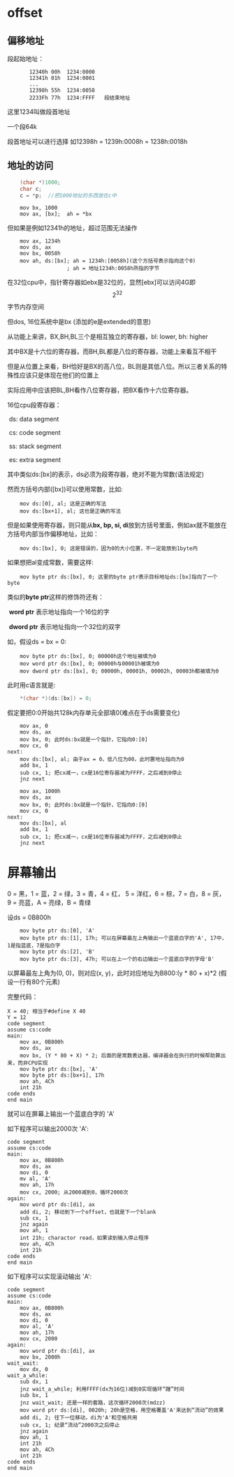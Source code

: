 # offset

## 偏移地址

段起始地址：

           12340h 00h  1234:0000
           12341h 01h  1234:0001
           ...
           12398h 55h  1234:0058
           2233Fh 77h  1234:FFFF   段结束地址

这里1234叫做段首地址

一个段64k

段首地址可以进行选择 如12398h = 1239h:0008h = 1238h:0018h

## 地址的访问

```c
    (char *)1000;
    char c;
    c = *p;  //把1000地址的东西放在c中
```

```assembly
    mov bx, 1000
    mov ax, [bx];  ah = *bx
```

但如果是例如12341h的地址，超过范围无法操作

```assembly
    mov ax, 1234h
    mov ds, ax
    mov bx, 0058h
    mov ah, ds:[bx]; ah = 1234h:[0058h](这个方括号表示指向这个0)
                   ; ah = 地址1234h:0058h所指的字节
```

在32位cpu中，指针寄存器如ebx是32位的，显然[ebx]可以访问4G即$$2^{32}$$字节内存空间

但dos, 16位系统中是bx (添加的e是extended的意思)

从功能上来讲，BX,BH,BL三个是相互独立的寄存器，bl: lower, bh: higher

其中BX是十六位的寄存器，而BH,BL都是八位的寄存器，功能上来看互不相干

但是从位置上来看，BH恰好是BX的高八位，BL则是其低八位。所以三者关系的特殊性应该只是体现在他们的位置上

实际应用中应该把BL,BH看作八位寄存器，把BX看作十六位寄存器。

16位cpu段寄存器：

​	ds: data segment

​	cs: code segment

​	ss: stack segment

​	es: extra segment

其中类似ds:[bx]的表示，ds必须为段寄存器，绝对不能为常数(语法规定)

然而方括号内部([bx])可以使用常数，比如:

```assembly
	mov ds:[0], al; 这是正确的写法
	mov ds:[bx+1], al; 这也是正确的写法
```

但是如果使用寄存器，则只能从**bx, bp, si, di**放到方括号里面，例如ax就不能放在方括号内部当作偏移地址，比如：

```assembly
	mov ds:[bx], 0; 这是错误的，因为0的大小位置，不一定能放到1byte内
```

如果想把al变成常数，需要这样:

```assembly
	mov byte ptr ds:[bx], 0; 这里的byte ptr表示目标地址ds:[bx]指向了一个byte
```

类似的**byte ptr**这样的修饰符还有：

​	**word ptr**  表示地址指向一个16位的字

​	**dword ptr**  表示地址指向一个32位的双字

如，假设ds = bx = 0:

```assembly
	mov byte ptr ds:[bx], 0; 00000h这个地址被填为0
	mov word ptr ds:[bx], 0; 00000h与00001h被填为0
	mov dword ptr ds:[bx], 0; 00000h, 00001h, 00002h, 00003h都被填为0
```



此时用c语言就是:

```c
	*(char *)(ds:[bx]) = 0;
```



假定要把0:0开始共128k内存单元全部填0(难点在于ds需要变化)

```assembly
    mov ax, 0
    mov ds, ax
    mov bx, 0; 此时ds:bx就是一个指针，它指向0:[0]
    mov cx, 0
next:
	mov ds:[bx], al; 由于ax = 0，低八位为00，此时置地址指向为0
    add bx, 1
    sub cx, 1; 把cx减一，cx是16位寄存器减为FFFF，之后减到0停止
    jnz next

	mov ax, 1000h
    mov ds, ax
    mov bx, 0; 此时ds:bx就是一个指针，它指向0:[0]
    mov cx, 0
next:
	mov ds:[bx], al
    add bx, 1
    sub cx, 1; 把cx减一，cx是16位寄存器减为FFFF，之后减到0停止
    jnz next
```



# 屏幕输出

0 = 黑，1 = 蓝，2 = 绿，3 = 青，4 = 红， 5 = 洋红，6 = 棕，7 = 白，8 = 灰，9 = 亮蓝，A = 亮绿，B = 青绿

设ds = 0B800h

```ASSEMBLY
	mov byte ptr ds:[0], 'A'
	mov byte ptr ds:[1], 17h; 可以在屏幕最左上角输出一个蓝底白字的'A', 17中，1是指蓝底，7是指白字
	mov byte ptr ds:[2], 'B'
	mov byte ptr ds:[3], 47h; 可以在上一个的右边输出一个蓝底白字的字母'B'
```

以屏幕最左上角为(0, 0)，则对应(x, y)，此时对应地址为B800:(y * 80 + x)*2 (假设一行有80个元素)

完整代码：

```assembly
X = 40; 相当于#define X 40
Y = 12
code segment
assume cs:code
main:
	mov ax, 0B800h
	mov ds, ax
	mov bx, (Y * 80 + X) * 2; 后面的是常数表达器，编译器会在执行的时候帮助算出来，而非CPU实现
	mov byte ptr ds:[bx], 'A'
	mov byte ptr ds:[bx+1], 17h
	mov ah, 4Ch
	int 21h
code ends
end main
```

就可以在屏幕上输出一个蓝底白字的 'A'

如下程序可以输出2000次 'A':

```assembly
code segment
assume cs:code
main:
	mov ax, 0B800h
	mov ds, ax
	mov di, 0
	mv al, 'A'
	mov ah, 17h
	mov cx, 2000; 从2000减到0，循环2000次
again:
	mov word ptr ds:[di], ax
	add di, 2; 移动到下一个offset，也就是下一个blank
	sub cx, 1
	jnz again
	mov ah, 1
	int 21h; charactor read，如果读到输入停止程序
	mov ah, 4Ch
	int 21h
code ends
end main
```

如下程序可以实现滚动输出 'A':

```assembly
code segment
assume cs:code
main:
	mov ax, 0B800h 
	mov ds, ax
	mov di, 0
	mov al, 'A'
	mov ah, 17h
	mov cx, 2000
again:
	mov word ptr ds:[di], ax
	mov bx, 2000h
wait_wait:
	mov dx, 0
wait_a_while:
	sub dx, 1
	jnz wait_a_while; 利用FFFF(dx为16位)减到0实现循环“蹭”时间
	sub bx, 1
	jnz wait_wait; 还是一样的套路，这次循环2000次(mdzz)
	mov word ptr ds:[di], 0020h; 20h是空格，用空格覆盖'A'来达到“流动”的效果
	add di, 2; 往下一位移动，di为'A'和空格共用
	sub cx, 1; 纪录“流动”2000次之后停止
	jnz again
	mov ah, 1
	int 21h
	mov ah, 4Ch
	int 21h
code ends
end main

```

